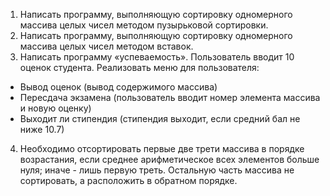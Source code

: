 1) Написать программу, выполняющую сортировку одномерного массива целых чисел методом
 пузырьковой сортировки.
2) Написать программу, выполняющую сортировку одномерного массива целых чисел методом
 вставок.
3) Написать программу «успеваемость». Пользователь вводит 10 оценок студента.
  Реализовать меню для пользователя:
 - Вывод оценок (вывод содержимого массива)
 - Пересдача экзамена (пользователь вводит номер элемента массива и новую оценку)
 - Выходит ли стипендия (стипендия выходит, если средний бал не ниже 10.7)
4) Необходимо отсортировать первые две трети массива в порядке возрастания, если среднее
 арифметическое всех элементов больше нуля; иначе - лишь первую треть. Остальную часть
 массива не сортировать, а расположить в обратном порядке.
 

